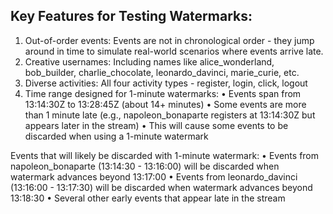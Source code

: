 ## Key Features for Testing Watermarks:

1. Out-of-order events: Events are not in chronological order - they jump around in time to simulate real-world scenarios where events arrive late.
2. Creative usernames: Including names like alice_wonderland, bob_builder, charlie_chocolate, leonardo_davinci, marie_curie, etc.
3. Diverse activities: All four activity types - register, login, click, logout
4. Time range designed for 1-minute watermarks:
   •  Events span from 13:14:30Z to 13:28:45Z (about 14+ minutes)
   •  Some events are more than 1 minute late (e.g., napoleon_bonaparte registers at 13:14:30Z but appears later in the stream)
   •  This will cause some events to be discarded when using a 1-minute watermark

Events that will likely be discarded with 1-minute watermark:
•  Events from napoleon_bonaparte (13:14:30 - 13:16:00) will be discarded when watermark advances beyond 13:17:00
•  Events from leonardo_davinci (13:16:00 - 13:17:30) will be discarded when watermark advances beyond 13:18:30
•  Several other early events that appear late in the stream
